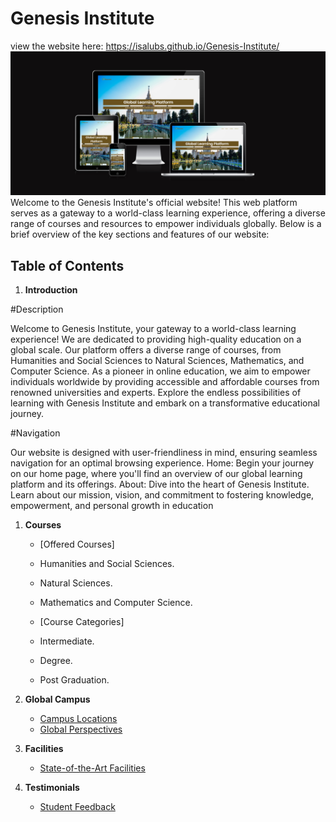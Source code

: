# Genesis Institute

view the website here:
<https://isalubs.github.io/Genesis-Institute/>
 <img src="assets/images/genesisinstitute.png">
Welcome to the Genesis Institute's official website! This web platform serves as a gateway to a world-class learning experience, offering a diverse range of courses and resources to empower individuals globally. Below is a brief overview of the key sections and features of our website:

## Table of Contents

1. **Introduction**

#Description

Welcome to Genesis Institute, your gateway to a world-class learning experience! We are dedicated to providing high-quality education on a global scale. Our platform offers a diverse range of courses, from Humanities and Social Sciences to Natural Sciences, Mathematics, and Computer Science. As a pioneer in online education, we aim to empower individuals worldwide by providing accessible and affordable courses from renowned universities and experts. Explore the endless possibilities of learning with Genesis Institute and embark on a transformative educational journey.

#Navigation

 Our website is designed with user-friendliness in mind, ensuring seamless navigation for an optimal browsing experience.
 Home: Begin your journey on our home page, where you'll find an overview of our global learning platform and its offerings.
 About: Dive into the heart of Genesis Institute. Learn about our mission, vision, and commitment to fostering knowledge, empowerment, and personal growth in education


1. **Courses**
   - [Offered Courses]
   - Humanities and Social Sciences.
   - Natural Sciences.
   - Mathematics and Computer Science.
  
   - [Course Categories]
    - Intermediate.
    - Degree.
    - Post Graduation.


1. **Global Campus**
   - [Campus Locations](#campus-locations)
   - [Global Perspectives](#global-perspectives)

2. **Facilities**
   - [State-of-the-Art Facilities](#facilities)

3. **Testimonials**
   - [Student Feedback](#student-feedback)
